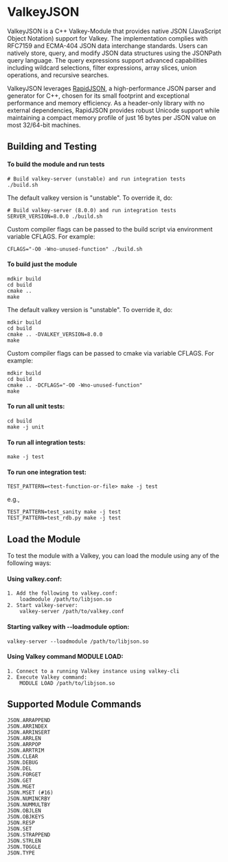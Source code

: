 # ValkeyJSON

ValkeyJSON is a C++ Valkey-Module that provides native JSON (JavaScript Object Notation) support for Valkey. The implementation complies with RFC7159 and ECMA-404 JSON data interchange standards. Users can natively store, query, and modify JSON data structures using the JSONPath query language. The query expressions support advanced capabilities including wildcard selections, filter expressions, array slices, union operations, and recursive searches.

ValkeyJSON leverages [RapidJSON](https://rapidjson.org/), a high-performance JSON parser and generator for C++, chosen for its small footprint and exceptional performance and memory efficiency. As a header-only library with no external dependencies, RapidJSON provides robust Unicode support while maintaining a compact memory profile of just 16 bytes per JSON value on most 32/64-bit machines.

## Building and Testing

#### To build the module and run tests
```text
# Build valkey-server (unstable) and run integration tests
./build.sh
```

The default valkey version is "unstable". To override it, do:
```text
# Build valkey-server (8.0.0) and run integration tests
SERVER_VERSION=8.0.0 ./build.sh
```

Custom compiler flags can be passed to the build script via environment variable CFLAGS. For example:
```text
CFLAGS="-O0 -Wno-unused-function" ./build.sh
```

#### To build just the module
```text
mdkir build
cd build
cmake ..
make
```

The default valkey version is "unstable". To override it, do:
```text
mdkir build
cd build
cmake .. -DVALKEY_VERSION=8.0.0
make
```

Custom compiler flags can be passed to cmake via variable CFLAGS. For example:
```text
mdkir build
cd build
cmake .. -DCFLAGS="-O0 -Wno-unused-function"
make
```

#### To run all unit tests:
```text
cd build
make -j unit
```

#### To run all integration tests:
```text
make -j test
```

#### To run one integration test:
```text
TEST_PATTERN=<test-function-or-file> make -j test
```
e.g.,
```text
TEST_PATTERN=test_sanity make -j test
TEST_PATTERN=test_rdb.py make -j test
```

## Load the Module
To test the module with a Valkey, you can load the module using any of the following ways:

#### Using valkey.conf:
```
1. Add the following to valkey.conf:
    loadmodule /path/to/libjson.so
2. Start valkey-server:
    valkey-server /path/to/valkey.conf
```

#### Starting valkey with --loadmodule option:
```text
valkey-server --loadmodule /path/to/libjson.so
```

#### Using Valkey command MODULE LOAD:
```
1. Connect to a running Valkey instance using valkey-cli
2. Execute Valkey command:
    MODULE LOAD /path/to/libjson.so
```
## Supported  Module Commands
```text
JSON.ARRAPPEND
JSON.ARRINDEX
JSON.ARRINSERT
JSON.ARRLEN
JSON.ARRPOP
JSON.ARRTRIM
JSON.CLEAR
JSON.DEBUG
JSON.DEL
JSON.FORGET
JSON.GET
JSON.MGET
JSON.MSET (#16)
JSON.NUMINCRBY
JSON.NUMMULTBY
JSON.OBJLEN
JSON.OBJKEYS
JSON.RESP
JSON.SET
JSON.STRAPPEND
JSON.STRLEN
JSON.TOGGLE
JSON.TYPE
```

